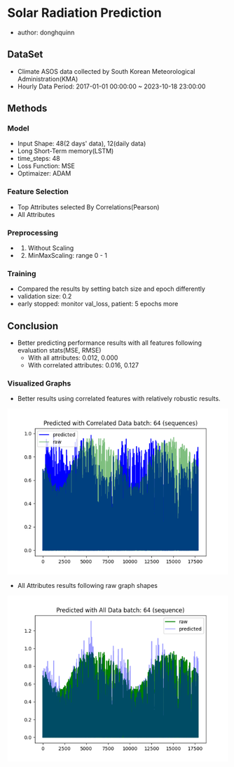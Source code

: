 # Solar Radiation Prediction

- author: donghquinn

## DataSet

- Climate ASOS data collected by South Korean Meteorological Administration(KMA)
- Hourly Data Period: 2017-01-01 00:00:00 ~ 2023-10-18 23:00:00

## Methods

### Model

- Input Shape: 48(2 days' data), 12(daily data)
- Long Short-Term memory(LSTM)
- time_steps: 48
- Loss Function: MSE
- Optimaizer: ADAM

### Feature Selection

- Top Attributes selected By Correlations(Pearson)
- All Attributes

### Preprocessing

- 1. Without Scaling
- 2. MinMaxScaling: range 0 - 1

### Training

- Compared the results by setting batch size and epoch differently
- validation size: 0.2
- early stopped: monitor val_loss, patient: 5 epochs more

## Conclusion

- Better predicting performance results with all features following evaluation stats(MSE, RMSE)
    - With all attributes: 0.012, 0.000
    - With correlated attributes: 0.016, 0.127

### Visualized Graphs

- Better results using correlated features with relatively robustic results.

<img src="./corr_sample.png"/>

- All Attributes results following raw graph shapes

<img src="./all_sample.png"/>
